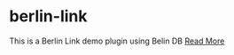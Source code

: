 # berlin-link
This is a Berlin Link demo plugin using Belin DB
[Read More](https://kish2011.hashnode.dev/how-to-create-tables-in-wordpress-using-berlindb)
